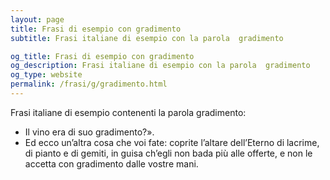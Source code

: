 ```yaml
---
layout: page
title: Frasi di esempio con gradimento 
subtitle: Frasi italiane di esempio con la parola  gradimento

og_title: Frasi di esempio con gradimento 
og_description: Frasi italiane di esempio con la parola  gradimento
og_type: website
permalink: /frasi/g/gradimento.html
---
```


Frasi italiane di esempio contenenti la parola gradimento:


- Il vino era di suo gradimento?».
- Ed ecco un’altra cosa che voi fate: coprite l’altare dell’Eterno di lacrime, di pianto e di gemiti, in guisa ch’egli non bada più alle offerte, e non le accetta con gradimento dalle vostre mani.
